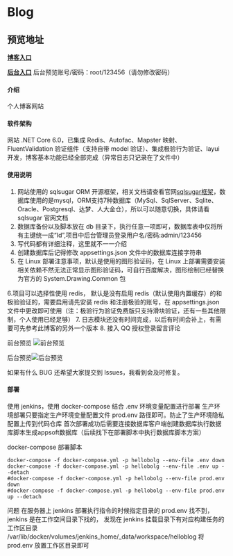 # Blog

## 预览地址
 **[博客入口](175.178.28.188:9000)** 

 **[后台入口](175.178.28.188:9000/Main/Login/Index)** 
后台预览账号/密码：root/123456（请勿修改密码）

#### 介绍
个人博客网站 

#### 软件架构
网站 .NET Core 6.0，已集成 Redis、Autofac、Mapster 映射、FluentValidation 验证组件（支持自带 model 验证）、集成极验行为验证、layui 开发，博客基本功能已经全部完成（异常日志只记录在了文件中）


#### 使用说明
1. 网站使用的 sqlsugar ORM 开源框架，相关文档请查看官网[sqlsugar框架](https://www.donet5.com/)，数据库使用的是mysql，ORM支持7种数据库（MySql、SqlServer、Sqlite、Oracle、Postgresql、达梦、人大金仓），所以可以随意切换，具体请看 sqlsugar 官网文档
2. 数据库备份以及脚本放在 db 目录下，执行任意一项即可，数据库表中仅将所有主键统一成“Id”,项目中后台管理员登录用户名/密码:admin/123456
3. 写代码都有详细注释，这里就不一一介绍
4. 创建数据库后记得修改 appsettings.json 文件中的数据库连接字符串
5. 在 Linux 部署注意事项，默认是使用的图形验证码，在 Linux 上部署需要安装相关依赖不然无法正常显示图形验证码，可自行百度解决，图形绘制已经替换为官方的 System.Drawing.Common 包

6.项目可以选择性使用 redis， 默认是没有启用 redis（默认使用内置缓存）的和极验验证的，需要启用请先安装 redis 和注册极验的账号，在 appsettings.json 文件中更改即可使用（注：极验行为验证免费版只支持滑块验证，还有一些其他限制，个人使用已经足够）
7. 日志模块还没有时间完成，以后有时间会补上，有需要可先参考此博客的另外一个版本
8. 接入 QQ 授权登录留言评论


前台预览
![前台预览](https:// "亿亿幺幺-个人博客.png")

后台预览![后台预览](https:// "后台管理系统.png")

如果有什么 BUG 还希望大家提交到 Issues，我看到会及时修复。



#### 部署
使用 jenkins，使用 docker-compose 结合 .env 环境变量配置进行部署
生产环境部署只要指定生产环境变量配置文件 prod.env 路径即可。防止了生产环境隐私配置上传到代码仓库
首次部署成功后需要连接数据库客户端创建数据库执行数据库脚本生成appsoft数据库（后续找下在部署脚本中执行数据库脚本方案）

docker-compose 部署脚本
```shell
docker-compose -f docker-compose.yml -p hellobolg --env-file .env down
docker-compose -f docker-compose.yml -p hellobolg --env-file .env up --detach
#docker-compose -f docker-compose.yml -p hellobolg --env-file prod.env down
#docker-compose -f docker-compose.yml -p hellobolg --env-file prod.env up --detach
```


问题
在服务器上 jenkins 部署执行指令的时候指定目录的 prod.env 找不到，jenkins 是在工作空间目录下找的，
发现在 jenkins 挂载目录下有对应构建任务的工作区目录 /var/lib/docker/volumes/jenkins_home/_data/workspace/helloblog 将 prod.env 放置工作区目录即可


